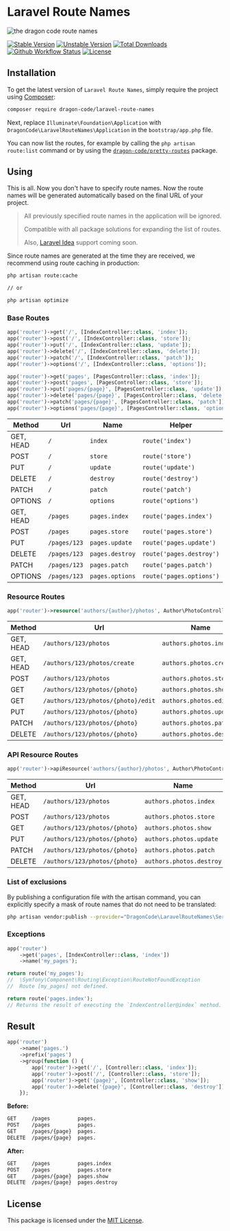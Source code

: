 # Laravel Route Names

![the dragon code route names](https://preview.dragon-code.pro/the-dragon-code/route-names.svg?brand=laravel)

[![Stable Version][badge_stable]][link_packagist]
[![Unstable Version][badge_unstable]][link_packagist]
[![Total Downloads][badge_downloads]][link_packagist]
[![Github Workflow Status][badge_build]][link_build]
[![License][badge_license]][link_license]

## Installation

To get the latest version of `Laravel Route Names`, simply require the project using [Composer](https://getcomposer.org):

```bash
composer require dragon-code/laravel-route-names
```

Next, replace `Illuminate\Foundation\Application` with `DragonCode\LaravelRouteNames\Application` in the `bootstrap/app.php` file.

You can now list the routes, for example by calling the `php artisan route:list` command or by using
the [`dragon-code/pretty-routes`](https://github.com/TheDragonCode/pretty-routes) package.

## Using

This is all. Now you don't have to specify route names. Now the route names will be generated automatically based on the final URL of your project.

> All previously specified route names in the application will be ignored.
>
> Compatible with all package solutions for expanding the list of routes.
>
> Also, [Laravel Idea](https://laravel-idea.com) support coming soon.

Since route names are generated at the time they are received, we recommend using route caching in production:

```bash
php artisan route:cache

// or

php artisan optimize
```

### Base Routes

```php
app('router')->get('/', [IndexController::class, 'index']);
app('router')->post('/', [IndexController::class, 'store']);
app('router')->put('/', [IndexController::class, 'update']);
app('router')->delete('/', [IndexController::class, 'delete']);
app('router')->patch('/', [IndexController::class, 'patch']);
app('router')->options('/', [IndexController::class, 'options']);

app('router')->get('pages', [PagesController::class, 'index']);
app('router')->post('pages', [PagesController::class, 'store']);
app('router')->put('pages/{page}', [PagesController::class, 'update']);
app('router')->delete('pages/{page}', [PagesController::class, 'delete']);
app('router')->patch('pages/{page}', [PagesController::class, 'patch']);
app('router')->options('pages/{page}', [PagesController::class, 'options']);
```

| Method    | Url          | Name            | Helper                   |
|-----------|--------------|-----------------|--------------------------|
| GET, HEAD | `/`          | `index`         | `route('index')`         |
| POST      | `/`          | `store`         | `route('store')`         |
| PUT       | `/`          | `update`        | `route('update')`        |
| DELETE    | `/`          | `destroy`       | `route('destroy')`       |
| PATCH     | `/`          | `patch`         | `route('patch')`         |
| OPTIONS   | `/`          | `options`       | `route('options')`       |
| GET, HEAD | `/pages`     | `pages.index`   | `route('pages.index')`   |
| POST      | `/pages`     | `pages.store`   | `route('pages.store')`   |
| PUT       | `/pages/123` | `pages.update`  | `route('pages.update')`  |
| DELETE    | `/pages/123` | `pages.destroy` | `route('pages.destroy')` |
| PATCH     | `/pages/123` | `pages.patch`   | `route('pages.patch')`   |
| OPTIONS   | `/pages/123` | `pages.options` | `route('pages.options')` |

### Resource Routes

```php
app('router')->resource('authors/{author}/photos', Author\PhotoController::class);
```

| Method    | Url                                                  | Name                     | Helper                            |
|-----------|------------------------------------------------------|--------------------------|-----------------------------------|
| GET, HEAD | `/authors/123/photos`                                | `authors.photos.index`   | `route('authors.photos.index')`   |
| GET, HEAD | `/authors/123/photos/create`                         | `authors.photos.create`  | `route('authors.photos.create')`  |
| POST      | `/authors/123/photos`                                | `authors.photos.store`   | `route('authors.photos.store')`   |
| GET       | `/authors/123/photos/{photo}`                        | `authors.photos.show`    | `route('authors.photos.show')`    |
| GET       | `/authors/123/photos/{photo}/edit`                   | `authors.photos.edit`    | `route('authors.photos.edit')`    |
| PUT       | `/authors/123/photos/{photo}`                        | `authors.photos.update`  | `route('authors.photos.update')`  |
| PATCH     | `/authors/123/photos/{photo}`                        | `authors.photos.patch`   | `route('authors.photos.patch')`   |
| DELETE    | `/authors/123/photos/{photo}`                        | `authors.photos.destroy` | `route('authors.photos.destroy')` |

### API Resource Routes

```php
app('router')->apiResource('authors/{author}/photos', Author\PhotoController::class);
```

| Method    | Url                           | Name                     | Helper                            |
|-----------|-------------------------------|--------------------------|-----------------------------------|
| GET, HEAD | `/authors/123/photos`         | `authors.photos.index`   | `route('authors.photos.index')`   |
| POST      | `/authors/123/photos`         | `authors.photos.store`   | `route('authors.photos.store')`   |
| GET       | `/authors/123/photos/{photo}` | `authors.photos.show`    | `route('authors.photos.show')`    |
| PUT       | `/authors/123/photos/{photo}` | `authors.photos.update`  | `route('authors.photos.update')`  |
| PATCH     | `/authors/123/photos/{photo}` | `authors.photos.patch`   | `route('authors.photos.patch')`   |
| DELETE    | `/authors/123/photos/{photo}` | `authors.photos.destroy` | `route('authors.photos.destroy')` |

### List of exclusions

By publishing a configuration file with the artisan command, you can explicitly specify a mask of route names that do not need to be translated:

```bash
php artisan vendor:publish --provider="DragonCode\LaravelRouteNames\ServiceProvider"
```

### Exceptions

```php
app('router')
    ->get('pages', [IndexController::class, 'index'])
    ->name('my_pages');

return route('my_pages');
//  \Symfony\Component\Routing\Exception\RouteNotFoundException
//  Route [my_pages] not defined.

return route('pages.index');
// Returns the result of executing the `IndexController@index` method.
```

## Result

```php
app('router')
    ->name('pages.')
    ->prefix('pages')
    ->group(function () {
        app('router')->get('/', [Controller::class, 'index']);
        app('router')->post('/', [Controller::class, 'store']);
        app('router')->get('{page}', [Controller::class, 'show']);
        app('router')->delete('{page}', [Controller::class, 'destroy']);
    });
```

**Before:**

```bash
GET     /pages         pages.
POST    /pages         pages.
GET     /pages/{page}  pages.
DELETE  /pages/{page}  pages.
```

**After:**

```bash
GET     /pages         pages.index
POST    /pages         pages.store
GET     /pages/{page}  pages.show
DELETE  /pages/{page}  pages.destroy
```

## License

This package is licensed under the [MIT License](LICENSE).


[badge_build]:          https://img.shields.io/github/workflow/status/TheDragonCode/laravel-route-names/Laravel%209/main?style=flat-square

[badge_downloads]:      https://img.shields.io/packagist/dt/dragon-code/laravel-route-names.svg?style=flat-square

[badge_license]:        https://img.shields.io/packagist/l/dragon-code/laravel-route-names.svg?style=flat-square

[badge_stable]:         https://img.shields.io/github/v/release/TheDragonCode/laravel-route-names?label=stable&style=flat-square

[badge_unstable]:       https://img.shields.io/badge/unstable-dev--main-orange?style=flat-square

[link_build]:           https://github.com/TheDragonCode/laravel-route-names/actions

[link_license]:         LICENSE

[link_packagist]:       https://packagist.org/packages/dragon-code/laravel-route-names
